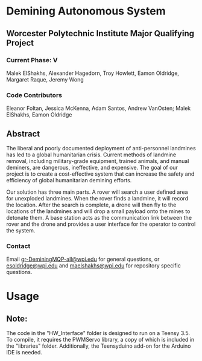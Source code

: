 # Demining Autonomous System
## Worcester Polytechnic Institute Major Qualifying Project
### Current Phase: V
Malek ElShakhs, 
Alexander Hagedorn, 
Troy Howlett, 
Eamon Oldridge,
Margaret Raque, 
Jeremy Wong
### Code Contributors
Eleanor Foltan, Jessica McKenna, Adam Santos, Andrew VanOsten; Malek ElShakhs, Eamon Oldridge

## Abstract
The liberal and poorly documented deployment of anti-personnel landmines has led to a global humanitarian crisis. Current methods of landmine removal, including military-grade equipment, trained animals, and manual deminers, are dangerous, ineffective, and expensive. The goal of our project is to create a cost-effective system that can increase the safety and efficiency of global humanitarian demining efforts.

Our solution has three main parts. A rover will search a user defined area for unexploded landmines. When the rover finds a landmine, it will record the location. After the search is complete, a drone will then fly to the locations of the landmines and will drop a small payload onto the mines to detonate them. A base station acts as the communication link between the rover and the drone and provides a user interface for the operator to control the system.

### Contact
Email gr-DeminingMQP-all@wpi.edu for general questions, or esoldridge@wpi.edu and maelshakhs@wpi.edu for repository specific questions.


# Usage


## Note:
The code in the "HW_Interface" folder is designed to run on a Teensy 3.5. To compile, it requires the PWMServo library, a copy of which is included in the "libraries" folder. Additionally, the Teensyduino add-on for the Arduino IDE is needed.

